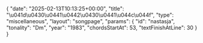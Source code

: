 {
    "date": "2025-02-13T10:13:25+00:00",
    "title": "\u041d\u0430\u0441\u0442\u0430\u0441\u044c\u044f",
    "type": "miscellaneous",
    "layout": "songpage",
    "params": {
        "id": "nastasja",
        "tonality": "Dm",
        "year": "1983",
        "chordsStartAt": 53,
        "textFinishAtLine": 30
    }
}